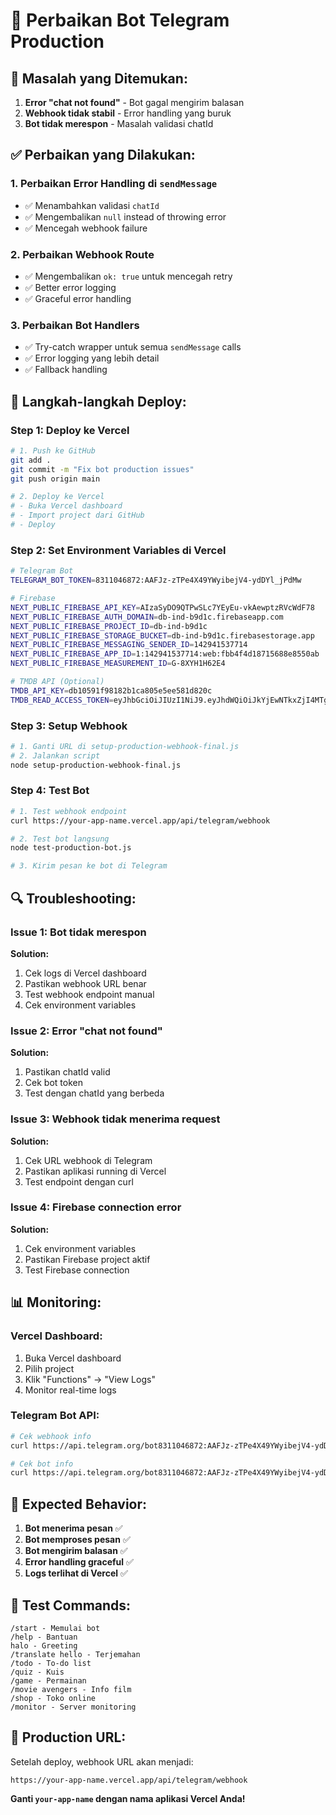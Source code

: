 # 🔧 **Perbaikan Bot Telegram Production**

## 🚨 **Masalah yang Ditemukan:**

1. **Error "chat not found"** - Bot gagal mengirim balasan
2. **Webhook tidak stabil** - Error handling yang buruk
3. **Bot tidak merespon** - Masalah validasi chatId

## ✅ **Perbaikan yang Dilakukan:**

### **1. Perbaikan Error Handling di `sendMessage`**
- ✅ Menambahkan validasi `chatId`
- ✅ Mengembalikan `null` instead of throwing error
- ✅ Mencegah webhook failure

### **2. Perbaikan Webhook Route**
- ✅ Mengembalikan `ok: true` untuk mencegah retry
- ✅ Better error logging
- ✅ Graceful error handling

### **3. Perbaikan Bot Handlers**
- ✅ Try-catch wrapper untuk semua `sendMessage` calls
- ✅ Error logging yang lebih detail
- ✅ Fallback handling

## 🚀 **Langkah-langkah Deploy:**

### **Step 1: Deploy ke Vercel**
```bash
# 1. Push ke GitHub
git add .
git commit -m "Fix bot production issues"
git push origin main

# 2. Deploy ke Vercel
# - Buka Vercel dashboard
# - Import project dari GitHub
# - Deploy
```

### **Step 2: Set Environment Variables di Vercel**
```bash
# Telegram Bot
TELEGRAM_BOT_TOKEN=8311046872:AAFJz-zTPe4X49YWyibejV4-ydDYl_jPdMw

# Firebase
NEXT_PUBLIC_FIREBASE_API_KEY=AIzaSyDO9QTPwSLc7YEyEu-vkAewptzRVcWdF78
NEXT_PUBLIC_FIREBASE_AUTH_DOMAIN=db-ind-b9d1c.firebaseapp.com
NEXT_PUBLIC_FIREBASE_PROJECT_ID=db-ind-b9d1c
NEXT_PUBLIC_FIREBASE_STORAGE_BUCKET=db-ind-b9d1c.firebasestorage.app
NEXT_PUBLIC_FIREBASE_MESSAGING_SENDER_ID=142941537714
NEXT_PUBLIC_FIREBASE_APP_ID=1:142941537714:web:fbb4f4d18715688e8550ab
NEXT_PUBLIC_FIREBASE_MEASUREMENT_ID=G-8XYH1H62E4

# TMDB API (Optional)
TMDB_API_KEY=db10591f98182b1ca805e5ee581d820c
TMDB_READ_ACCESS_TOKEN=eyJhbGciOiJIUzI1NiJ9.eyJhdWQiOiJkYjEwNTkxZjI4MTgyYjFjYWI4MDVlNWU1ODEwZDBjIiwic3ViIjoiNjMTc1OTExOTc2MjMyNTIsImlzcyI6InNlY3VyZSIsImV4cCI6MTcwOTYyOTBhNjJkZWMyMSIsInNjb3BlcyI6WyJhcGlfcmVhZCJdLCJ2ZXJzaW9uIjoxfQ.l9FbbJ6xmaGJ2EHW39QkDuMASTH8s5kwVtO0wcXffzk
```

### **Step 3: Setup Webhook**
```bash
# 1. Ganti URL di setup-production-webhook-final.js
# 2. Jalankan script
node setup-production-webhook-final.js
```

### **Step 4: Test Bot**
```bash
# 1. Test webhook endpoint
curl https://your-app-name.vercel.app/api/telegram/webhook

# 2. Test bot langsung
node test-production-bot.js

# 3. Kirim pesan ke bot di Telegram
```

## 🔍 **Troubleshooting:**

### **Issue 1: Bot tidak merespon**
**Solution:**
1. Cek logs di Vercel dashboard
2. Pastikan webhook URL benar
3. Test webhook endpoint manual
4. Cek environment variables

### **Issue 2: Error "chat not found"**
**Solution:**
1. Pastikan chatId valid
2. Cek bot token
3. Test dengan chatId yang berbeda

### **Issue 3: Webhook tidak menerima request**
**Solution:**
1. Cek URL webhook di Telegram
2. Pastikan aplikasi running di Vercel
3. Test endpoint dengan curl

### **Issue 4: Firebase connection error**
**Solution:**
1. Cek environment variables
2. Pastikan Firebase project aktif
3. Test Firebase connection

## 📊 **Monitoring:**

### **Vercel Dashboard:**
1. Buka Vercel dashboard
2. Pilih project
3. Klik "Functions" → "View Logs"
4. Monitor real-time logs

### **Telegram Bot API:**
```bash
# Cek webhook info
curl https://api.telegram.org/bot8311046872:AAFJz-zTPe4X49YWyibejV4-ydDYl_jPdMw/getWebhookInfo

# Cek bot info
curl https://api.telegram.org/bot8311046872:AAFJz-zTPe4X49YWyibejV4-ydDYl_jPdMw/getMe
```

## 🎯 **Expected Behavior:**

1. **Bot menerima pesan** ✅
2. **Bot memproses pesan** ✅
3. **Bot mengirim balasan** ✅
4. **Error handling graceful** ✅
5. **Logs terlihat di Vercel** ✅

## 📱 **Test Commands:**

```
/start - Memulai bot
/help - Bantuan
halo - Greeting
/translate hello - Terjemahan
/todo - To-do list
/quiz - Kuis
/game - Permainan
/movie avengers - Info film
/shop - Toko online
/monitor - Server monitoring
```

## 🚀 **Production URL:**

Setelah deploy, webhook URL akan menjadi:
```
https://your-app-name.vercel.app/api/telegram/webhook
```

**Ganti `your-app-name` dengan nama aplikasi Vercel Anda!**
